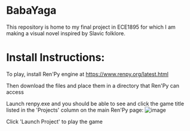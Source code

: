 # BabaYaga
This repository is home to my final project in ECE1895 for which I am making a visual novel inspired by Slavic folklore.

# Install Instructions:
To play, install Ren'Py engine at https://www.renpy.org/latest.html

Then download the files and place them in a directory that Ren'Py can access

Launch renpy.exe and you should be able to see and click the game title listed in the 'Projects' column on the main Ren'Py page: 
![image](https://github.com/user-attachments/assets/41eddf9e-f90f-46f1-b74d-47af1b73b46c)

Click 'Launch Project' to play the game
